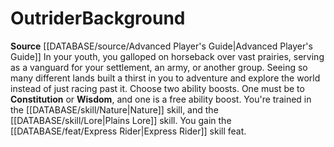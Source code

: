 ﻿---
ability:
- Constitution
- Wisdom
ability_boost:
- Constitution
- Wisdom
feat: '[[DATABASE/feat/Express Rider|Express Rider]]'
id: '172'
name: Outrider
prerequisite: null
rarity: Common
rus_type_level: null
skill:
- '[[DATABASE/skill/Nature|Nature]]'
- Plains [[DATABASE/skill/Lore|Lore]]
source: '[[DATABASE/source/Advanced Player''s Guide|Advanced Player''s Guide]]'
subcategory: general
trait: null
type: Background

---
# Outrider<span class="item-type">Background</span>

**Source** [[DATABASE/source/Advanced Player's Guide|Advanced Player's Guide]] 
In your youth, you galloped on horseback over vast prairies, serving as a vanguard for your settlement, an army, or another group. Seeing so many different lands built a thirst in you to adventure and explore the world instead of just racing past it.
Choose two ability boosts. One must be to **Constitution** or **Wisdom**, and one is a free ability boost.
You're trained in the [[DATABASE/skill/Nature|Nature]] skill, and the [[DATABASE/skill/Lore|Plains Lore]] skill. You gain the [[DATABASE/feat/Express Rider|Express Rider]] skill feat.